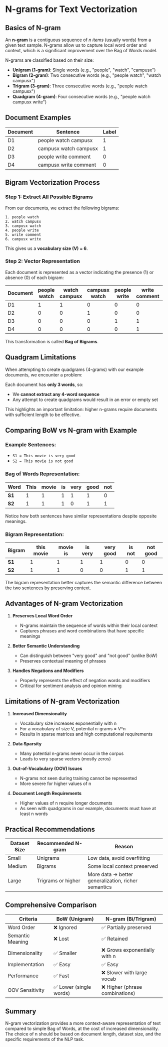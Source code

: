 # N-grams for Text Vectorization

## Basics of N-gram

An **n-gram** is a contiguous sequence of *n items* (usually words) from a given text sample. N-grams allow us to capture local word order and context, which is a significant improvement over the Bag of Words model.

N-grams are classified based on their size:
* **Unigram (1-gram)**: Single words (e.g., "people", "watch", "campusx")
* **Bigram (2-gram)**: Two consecutive words (e.g., "people watch", "watch campusx")
* **Trigram (3-gram)**: Three consecutive words (e.g., "people watch campusx")
* **Quadgram (4-gram)**: Four consecutive words (e.g., "people watch campusx write")

## Document Examples

| Document | Sentence | Label |
|----------|----------|-------|
| D1 | people watch campusx | 1 |
| D2 | campusx watch campusx | 1 |
| D3 | people write comment | 0 |
| D4 | campusx write comment | 0 |

## Bigram Vectorization Process

### Step 1: Extract All Possible Bigrams
From our documents, we extract the following bigrams:
```
1. people watch  
2. watch campusx  
3. campusx watch  
4. people write  
5. write comment  
6. campusx write
```

This gives us a **vocabulary size (V) = 6**.

### Step 2: Vector Representation
Each document is represented as a vector indicating the presence (1) or absence (0) of each bigram:

| Document | people watch | watch campusx | campusx watch | people write | write comment | campusx write |
|----------|--------------|---------------|---------------|--------------|---------------|---------------|
| D1       | 1            | 1             | 0             | 0            | 0             | 0             |
| D2       | 0            | 0             | 1             | 0            | 0             | 0             |
| D3       | 0            | 0             | 0             | 1            | 1             | 0             |
| D4       | 0            | 0             | 0             | 0            | 1             | 1             |

This transformation is called **Bag of Bigrams**.

## Quadgram Limitations

When attempting to create quadgrams (4-grams) with our example documents, we encounter a problem:

Each document has **only 3 words**, so:
* We **cannot extract any 4-word sequence**
* Any attempt to create quadgrams would result in an error or empty set

This highlights an important limitation: higher n-grams require documents with sufficient length to be effective.

## Comparing BoW vs N-gram with Example

### Example Sentences:
* `S1 = This movie is very good`
* `S2 = This movie is not good`

### Bag of Words Representation:

| Word | This | movie | is | very | good | not |
|------|------|-------|----|----|------|------|
| **S1** | 1 | 1 | 1 | 1 | 1 | 0 |
| **S2** | 1 | 1 | 1 | 0 | 1 | 1 |

Notice how both sentences have similar representations despite opposite meanings.

### Bigram Representation:

| Bigram | this movie | movie is | is very | very good | is not | not good |
|--------|------------|----------|---------|-----------|--------|----------|
| **S1** | 1 | 1 | 1 | 1 | 0 | 0 |
| **S2** | 1 | 1 | 0 | 0 | 1 | 1 |

The bigram representation better captures the semantic difference between the two sentences by preserving context.

## Advantages of N-gram Vectorization

1. **Preserves Local Word Order**
   * N-grams maintain the sequence of words within their local context
   * Captures phrases and word combinations that have specific meanings

2. **Better Semantic Understanding**
   * Can distinguish between "very good" and "not good" (unlike BoW)
   * Preserves contextual meaning of phrases

3. **Handles Negations and Modifiers**
   * Properly represents the effect of negation words and modifiers
   * Critical for sentiment analysis and opinion mining

## Limitations of N-gram Vectorization

1. **Increased Dimensionality**
   * Vocabulary size increases exponentially with n
   * For a vocabulary of size V, potential n-grams = V^n
   * Results in sparse matrices and high computational requirements

2. **Data Sparsity**
   * Many potential n-grams never occur in the corpus
   * Leads to very sparse vectors (mostly zeros)

3. **Out-of-Vocabulary (OOV) Issues**
   * N-grams not seen during training cannot be represented
   * More severe for higher values of n

4. **Document Length Requirements**
   * Higher values of n require longer documents
   * As seen with quadgrams in our example, documents must have at least n words

## Practical Recommendations

| Dataset Size | Recommended N-gram | Reason |
|--------------|-------------------|--------|
| Small | Unigrams | Low data, avoid overfitting |
| Medium | Bigrams | Some local context preserved |
| Large | Trigrams or higher | More data → better generalization, richer semantics |

## Comprehensive Comparison

| Criteria | BoW (Unigram) | N-gram (Bi/Trigram) |
|----------|---------------|---------------------|
| Word Order | ❌ Ignored | ✅ Partially preserved |
| Semantic Meaning | ❌ Lost | ✅ Retained |
| Dimensionality | ✅ Smaller | ❌ Grows exponentially with n |
| Implementation | ✅ Easy | ✅ Easy |
| Performance | ✅ Fast | ❌ Slower with large vocab |
| OOV Sensitivity | ✅ Lower (single words) | ❌ Higher (phrase combinations) |

## Summary

N-gram vectorization provides a more context-aware representation of text compared to simple Bag of Words, at the cost of increased dimensionality. The choice of n should be based on document length, dataset size, and the specific requirements of the NLP task.